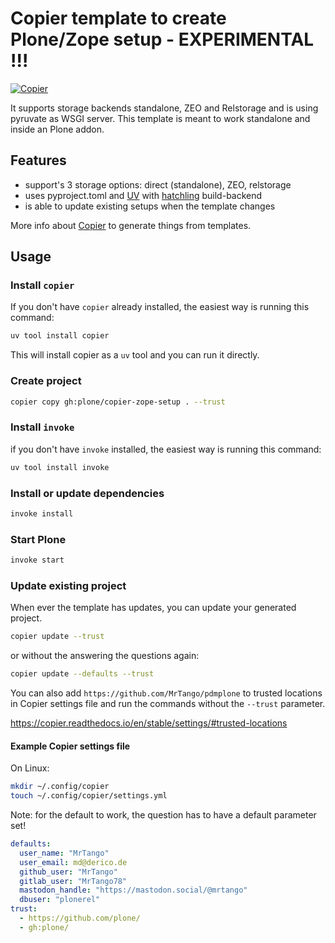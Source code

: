 # Copier template to create Plone/Zope setup - EXPERIMENTAL !!!

[![Copier](https://img.shields.io/endpoint?url=https://raw.githubusercontent.com/copier-org/copier/master/img/badge/badge-grayscale-inverted-border-orange.json)](https://github.com/copier-org/copier)

It supports storage backends standalone, ZEO and Relstorage and is using pyruvate as WSGI server.
This template is meant to work standalone and inside an Plone addon.

## Features

- support's 3 storage options: direct (standalone), ZEO, relstorage
- uses pyproject.toml and [UV](https://docs.astral.sh/uv/) with [hatchling](https://hatch.pypa.io/1.13/config/build/#build-system) build-backend
- is able to update existing setups when the template changes

More info about [Copier](https://copier.readthedocs.io/en/stable/) to generate things from templates.


## Usage

### Install `copier`

If you don't have `copier` already installed, the easiest way is running this command:

```sh
uv tool install copier
```

This will install copier as a `uv` tool and you can run it directly.

### Create project

```sh
copier copy gh:plone/copier-zope-setup . --trust
```

### Install `invoke`

if you don't have `invoke` installed, the easiest way is running this command:

```sh
uv tool install invoke
```


### Install or update dependencies

```sh
invoke install
```

### Start Plone

```sh
invoke start
```

### Update existing project

When ever the template has updates, you can update your generated project.

```sh
copier update --trust
```

or without the answering the questions again:

```sh
copier update --defaults --trust
```

You can also add `https://github.com/MrTango/pdmplone` to trusted locations in Copier settings file and run the commands without the `--trust` parameter.

https://copier.readthedocs.io/en/stable/settings/#trusted-locations

#### Example Copier settings file

On Linux:

```sh
mkdir ~/.config/copier
touch ~/.config/copier/settings.yml
```

Note: for the default to work, the question has to have a default parameter set!

```yml
defaults:
  user_name: "MrTango"
  user_email: md@derico.de
  github_user: "MrTango"
  gitlab_user: "MrTango78"
  mastodon_handle: "https://mastodon.social/@mrtango"
  dbuser: "plonerel"
trust:
  - https://github.com/plone/
  - gh:plone/
```